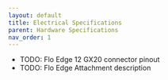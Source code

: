 ```yaml
---
layout: default
title: Electrical Specifications
parent: Hardware Specifications
nav_order: 1
---
```


* TODO: Flo Edge 12 GX20 connector pinout
* TODO: Flo Edge Attachment description
